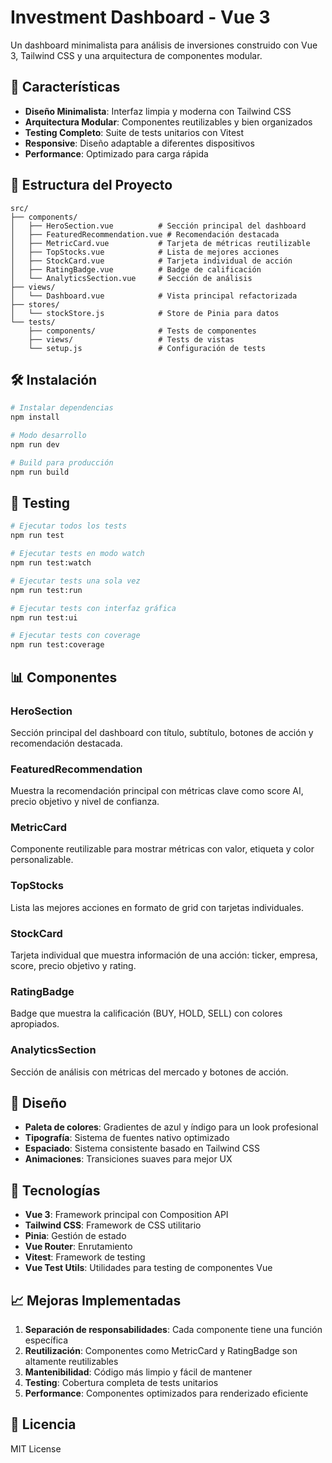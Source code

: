 # Investment Dashboard - Vue 3

Un dashboard minimalista para análisis de inversiones construido con Vue 3, Tailwind CSS y una arquitectura de componentes modular.

## 🚀 Características

- **Diseño Minimalista**: Interfaz limpia y moderna con Tailwind CSS
- **Arquitectura Modular**: Componentes reutilizables y bien organizados
- **Testing Completo**: Suite de tests unitarios con Vitest
- **Responsive**: Diseño adaptable a diferentes dispositivos
- **Performance**: Optimizado para carga rápida

## 📁 Estructura del Proyecto

```
src/
├── components/
│   ├── HeroSection.vue          # Sección principal del dashboard
│   ├── FeaturedRecommendation.vue # Recomendación destacada
│   ├── MetricCard.vue           # Tarjeta de métricas reutilizable
│   ├── TopStocks.vue            # Lista de mejores acciones
│   ├── StockCard.vue            # Tarjeta individual de acción
│   ├── RatingBadge.vue          # Badge de calificación
│   └── AnalyticsSection.vue     # Sección de análisis
├── views/
│   └── Dashboard.vue            # Vista principal refactorizada
├── stores/
│   └── stockStore.js            # Store de Pinia para datos
└── tests/
    ├── components/              # Tests de componentes
    ├── views/                   # Tests de vistas
    └── setup.js                 # Configuración de tests
```

## 🛠️ Instalación

```bash
# Instalar dependencias
npm install

# Modo desarrollo
npm run dev

# Build para producción
npm run build
```

## 🧪 Testing

```bash
# Ejecutar todos los tests
npm run test

# Ejecutar tests en modo watch
npm run test:watch

# Ejecutar tests una sola vez
npm run test:run

# Ejecutar tests con interfaz gráfica
npm run test:ui

# Ejecutar tests con coverage
npm run test:coverage
```

## 📊 Componentes

### HeroSection
Sección principal del dashboard con título, subtítulo, botones de acción y recomendación destacada.

### FeaturedRecommendation
Muestra la recomendación principal con métricas clave como score AI, precio objetivo y nivel de confianza.

### MetricCard
Componente reutilizable para mostrar métricas con valor, etiqueta y color personalizable.

### TopStocks
Lista las mejores acciones en formato de grid con tarjetas individuales.

### StockCard
Tarjeta individual que muestra información de una acción: ticker, empresa, score, precio objetivo y rating.

### RatingBadge
Badge que muestra la calificación (BUY, HOLD, SELL) con colores apropiados.

### AnalyticsSection
Sección de análisis con métricas del mercado y botones de acción.

## 🎨 Diseño

- **Paleta de colores**: Gradientes de azul y índigo para un look profesional
- **Tipografía**: Sistema de fuentes nativo optimizado
- **Espaciado**: Sistema consistente basado en Tailwind CSS
- **Animaciones**: Transiciones suaves para mejor UX

## 🔧 Tecnologías

- **Vue 3**: Framework principal con Composition API
- **Tailwind CSS**: Framework de CSS utilitario
- **Pinia**: Gestión de estado
- **Vue Router**: Enrutamiento
- **Vitest**: Framework de testing
- **Vue Test Utils**: Utilidades para testing de componentes Vue

## 📈 Mejoras Implementadas

1. **Separación de responsabilidades**: Cada componente tiene una función específica
2. **Reutilización**: Componentes como MetricCard y RatingBadge son altamente reutilizables
3. **Mantenibilidad**: Código más limpio y fácil de mantener
4. **Testing**: Cobertura completa de tests unitarios
5. **Performance**: Componentes optimizados para renderizado eficiente


## 📝 Licencia

MIT License

